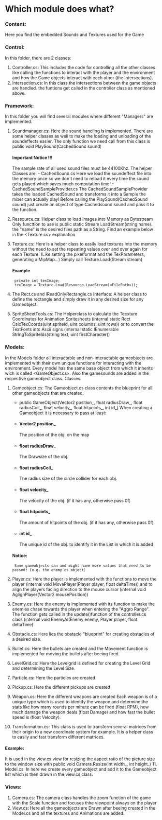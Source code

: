 # Which module does what?

### Content:
Here you find the embedded Sounds and Textures used for the Game

### Control:
In this folder, there are 2 classes:
1. Controller.cs: 
    This includes the code for controlling all the other classes like calling the functions to interact with the player and the environment and how the Game objects interact with each other (the Intersections).
2. Intersection.cs:
    In this class the intersections between the game objects are handled. the funtions get called in the controller class as mentioned above.
### Framework:
In this folder you will find several modules where different "Managers" are implemented.
1. Soundmanager.cs:
    Here the sound handling is implemented. There are some helper classes as well to make the loading and unloading of the soundeffects easier.
    The only function we need call from this class is public void PlaySound(CachedSound sound)
    #### Important Notice !!!
    The sample rate of all used sound files must be 44100Khz.
    The helper Classes are:
        - CachedSound.cs
            Here we load the soundeffect file into the memory once so we don`t need to reload it every time the sound gets played which saves much computation time!
        - CachedSoundSampleProvider.cs
        The CachedSoundSampleProvider takes the loaded CachedSound and transforms it into a Sample the mixer can actually play!
        Before calling the PlaySound(CachedSound sound) just create an object of type Cachedsound sound and pass it to the function.
2. Ressource.cs:
    Helper class to load images into Memory as Bytestream
    Only functtion to use is public static Stream LoadStream(string name). the "name" is the desired files path as a String. Find an example below in the <Texture.cs> explanation

3. Texture.cs:
    Here is a helper class to easily load textures into the memory without the need to set the repeating values over and over again for each Texture. (Like setting the pixelformat and the TexParameters, generating a MipMap...) Simply call Texture.Load(Stream stream)
    #### Example       
        private int texImage;
        texImage = Texture.Load(Resource.LoadStream(<FilePath>));

4. The Rect.cs and IReadOnlyRectangle.cs Interface:
    A helper class to define the rectangle and simply draw it in any desired size for any Gameobject.
5. SpriteSheetTools.cs:
    The Helperclass to calculate the Tecxture Coordinates for Animation Spritesheets 
    (internal static Rect CalcTexCoords(uint spriteId, uint columns, uint rows))
    or to convert the TextFonts into Ascii signs 
    (internal static IEnumerable<uint> StringToSpriteIds(string text, uint firstCharacter))

### Models:
In the Models folder all interactable and non-interactable gameobjects are implemented with their own unique functions for interacting with the environment.
Every model has the same base object from which it inherits wich is called  <GameObject.cs>.
Also the gamesounds are added in the respective gameobject class.
Classes:
1. Gameobject.cs:
    The Gameobject.cs class contents the blueprint for all other gameobjects that are created.
    - public GameObject(Vector2 position_, float radiusDraw_, float radiusColl_, float velocity_, float hitpoints_, int id_)
    When creating a Gameobject it is necessary to pass at least:
    - #### Vector2 position_
        The position of the obj. on the map 
    - #### float radiusDraw_
        The Drawsize of the obj.
    - #### float radiusColl_
        The radius size of the circle collider for each obj.
    - #### float velocity_    
        The velocity of the obj. (if it has any, otherwise pass 0f)
    - #### float hitpoints_
        The amount of hitpoints of the obj. (if it has any, otherwise pass 0f)
    - #### int id_ 
        The unique id of the obj. to identify it in the List in which it is added
        
    #### Notice:
        Some gameobjects can and might have more values that need to be passed! (e.g. the enemy.cs object)

2. Player.cs:
Here the player is implemented with the functions to move the player (internal void MovePlayer(Player player, float deltaTime)) and  to align the players facing direction to the mouse cursor (internal void AglignPlayer(Vector2 mousePosition))
3. Enemy.cs:
Here the enemy is implemented with its function to make the enemies chase towards the player when entering the "Aggro Range". The function gets called in the update()function of the controller.cs class (internal void EnemyAI(Enemy enemy, Player player, float deltaTime)
4. Obstacle.cs:
Here lies the obstacle "blueprint" for creating obstacles of a desired size.
5. Bullet.cs:
Here the bullets are created and the Movement function is implemented for moving the bullets after beeing fired.
6. LevelGrid.cs:
Here the Levelgrid is defined for creating the Level Grid and determining the Level Size.
7. Particle.cs:
     Here the particles are created
8. Pickup.cs:
Here the different pickups are created
9. Weapon.cs:
Here the different weapons are created
Each weapon is of a unique type which is used to identify the weapon and determine the stats like how many rounds per minute can be fired (float RPM), how much damage the weapon deals (float Damage) and how fast the bullet speed is (float Velocity).
10. Transformation.cs:
This class is used to transform several matrices from their origin to a new coordinate system for example.
It is a helper class to easily and fast transform different matrices. 
#### Example:
It is used in the view.cs view for resizing the aspect ratio of the picture size to the window size with 
    public void Camera.Resize(int width_, int height_)
11. Model.cs:
In here we create every gameobject and add it to the Gameobject list which is then drawn in the view.cs class. 

### Views:
1. Camera.cs:
The camera class handles the zoom function of the game with the Scale function and focuses thhe viewpoint always on the player
2. View.cs:
Here all the gameobjects are Drawn after beeing created in the Model.cs and all the textures and Animations are added.